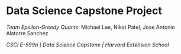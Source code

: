 # Data Science Capstone Project

*Team Epsilon-Greedy Quants*: Michael Lee, Nikat Patel, Jose Antonio Alatorre Sanchez

*CSCI E-599a | Data Science Capstone | Harvard Extension School*  
